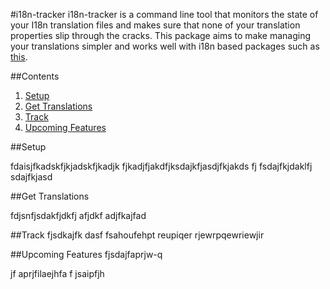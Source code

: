 #i18n-tracker
i18n-tracker is a command line tool that monitors the state of your I18n translation files and makes sure that none of your translation properties slip through the cracks. This package aims to make managing your translations simpler and works well with i18n based packages such as [this](https://github.com/JSxMachina/react-i18nify).

##Contents
1. [Setup](##Setup)
2. [Get Translations](##Get-Translations)
3. [Track](##Track)
4. [Upcoming Features](##Upcoming-Features)


##Setup

fdaisjfkadskfjkjadskfjkadjk fjkadjfjakdfjksdajkfjasdjfkjakds fj
fsdajfkjdaklfj
sdajfkjasd


##Get Translations

fdjsnfjsdakfjdkfj afjdkf adjfkajfad


##Track
fjsdkajfk dasf fsahoufehpt
reupiqer
rjewrpqewriewjir

##Upcoming Features
fjsdajfaprjw-q

jf aprjfilaejhfa
f jsaipfjh
